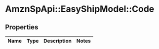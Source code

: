 # AmznSpApi::EasyShipModel::Code

## Properties
Name | Type | Description | Notes
------------ | ------------- | ------------- | -------------

